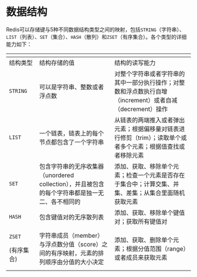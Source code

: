 # 数据结构

Redis可以存储键与5种不同数据结构类型之间的映射，包括`STRING`（字符串）、`LIST`（列表）、`SET`（集合）、`HASH`（散列）和`ZSET`（有序集合）。各个类型的详细能力如下：

<table data-header-hidden><thead><tr><th width="107.39996337890625"></th><th width="406"></th><th width="406.20001220703125"></th></tr></thead><tbody><tr><td>结构类型</td><td>结构存储的值</td><td>结构的读写能力</td></tr><tr><td><code>STRING</code></td><td>可以是字符串、整数或者浮点数</td><td>对整个字符串或者字符串的其中一部分执行操作；对整数和浮点数执行自增（increment）或者自减（decrement）操作</td></tr><tr><td><code>LIST</code></td><td>一个链表，链表上的每个节点都包含了一个字符串</td><td>从链表的两端推入或者弹出元素；根据偏移量对链表进行修剪（trim）；读取单个或者多个元素；根据值查找或者移除元素</td></tr><tr><td><code>SET</code></td><td>包含字符串的无序收集器（unordered collection），并且被包含的每个字符串都是独一无二、各不相同的</td><td>添加、获取、移除单个元素；检查一个元素是否存在于集合中；计算交集、并集、差集；从集合里面随机获取元素</td></tr><tr><td><code>HASH</code></td><td>包含键值对的无序散列表</td><td>添加、获取、移除单个键值对；获取所有键值对</td></tr><tr><td><p><code>ZSET</code></p><p>(有序集合)</p></td><td>字符串成员（member）与浮点数分值（score）之间的有序映射，元素的排列顺序由分值的大小决定</td><td>添加、获取、删除单个元素；根据分值范围（range）或者成员来获取元素</td></tr></tbody></table>

